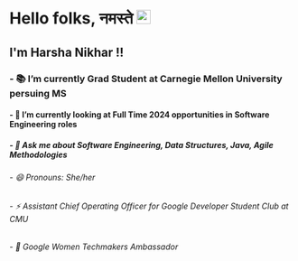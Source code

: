 # Hello folks, नमस्ते <img src="https://media.giphy.com/media/hvRJCLFzcasrR4ia7z/giphy.gif" width="25px">

## I'm Harsha Nikhar !!


### - 📚 I’m currently Grad Student at Carnegie Mellon University persuing MS
#### - 🔭 I’m currently looking at Full Time 2024  opportunities in Software Engineering roles
##### - 💬 Ask me about Software Engineering, Data Structures, Java, Agile Methodologies 

###### - 😄 Pronouns: She/her
###### - ⚡ Assistant Chief Operating Officer for Google Developer Student Club at CMU
###### - 🚀 Google Women Techmakers Ambassador
